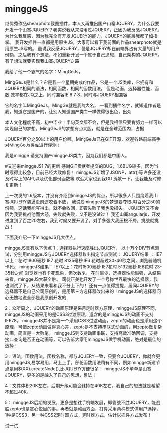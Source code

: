 # minggeJS
继优秀作品shearphoto截图插件，本人又再推出国产山寨JQUERY，为什么我要开发一个山寨JQUERY？老实说我从来没用过JQUERY，正因为我反感JQUERY。
为什么我反感，因为我完全有开发JQUERY的能力，JQUERY的底层我都了如指掌。
我开发插件一直都是用原生JS，大家可以看下我前面的作品shearphoto就是用原生JS写的。  虽说我反感JQUERY，但是JQUERY却在前端界占有大量的用户份额，之后我有个想法，不如重新开发一个属于自己思想，自己架构的JQUERY。有了想法就要实现我山寨JQUERY之路

我给了他一个霸气的名字：MingGeJs，  

MingGeJs是什么？它是我一个星期完成的作品，它是一个JS类库，它拥有和JQUERY相同的语法，相同函数，相同的函数用法， 但是动画，选择器性能，函数
效率都在JQ之上，同时兼容IE 6 7 8，同时与JQUERY相兼容

它的名字叫MingGeJs，MingGe就是我的大名， 一看到插件名字，就知道作者是我，知道它是国产的，让别人知道国产类库一样做得很出色，出众

本人文化程度不高，初中毕业！半句英文都不会，但是我相信只要肯努力一样可以实现自己的梦想。MingGeJS的梦想有点大胆，就是在全球范围内，占据

JQUERY百分之50以上的用户份额。MingGeJs已在GIT开源，欢迎各路前端高手对MingGeJs类库进行评测！  

我是mingge    请支持国产minggeJS类库，因为我们都是中国人。    

#又迎来minggeJS1.7的更新
感谢GIT贡献者提交的BUG，1.6BUG较多，因为当时写得比较急，目前已经大致修复！
minggeJS新增了JSONP，attr()等许多还没及时写上的API,以及优化部份函数等
欢迎大家也到我GIT贡献一下，让我能及时修复更新！

上一次发的1.6版本，并没有介绍到minggeJS的优点，所以很多人只围绕着我山寨JQUERY装逼没前途咬着不放，
我说过minggeJS的梦想要夺取JQ百分之50的份额，这话我能写得出，就不会收回，即管失败了我也没损失。 JQUERY又不会因为我要挑战他而大怒，失败就失败，又不是没试过！
我还山寨angularjs，开发进度到了百之20左右，我到时候又要开源了。对手多强大我压根不屑，挑战就挑战！

下面我介绍一下minggeJS几大优点。

minggeJS具有以下优点
1：选择器执行速度胜出JQUERY，
   以十万个DIV节点测试，分别用minggeJS与JQUERY选择器取出指定节点测试：
 JQUERY结果 ：     IE7以上：花时1800毫秒   IE7 花时   8135毫秒     IE6   花时超过30-40秒之间，浏览器随机卡死。
 minggeJS结果：    IE7以上：花时1500毫秒   IE7花时    5132毫秒      IE6花时 23-35秒之间   浏览器也有卡死现象，但次数少。
  花时越少，选择器性能越强，从结果来看，minggeJS大获全胜。    司徒正美也开发了一个号称世界最快的选择器，我也测试了下，从结果来看和我不分上下的！
  还有一点值得提提，居闻JQUERY的选择器不是自己公司原创的，是用第三方选择器改出来的！minggeJS的选择器问心无愧地说全部是我原创开发的   

2：众所周之，JQUERY的动画原理是采用定时器方原理，minggeJS原理不同，minggeJS的动画采用的是CSS3过渡原理，遗含的是minggeJS的动画不支持IE678。
   minggeJS并不是第一个采用CSS3过渡动画，zepto的动画也是采用这个原理，可惜zepto动画做得真心差，zepto是不支持串联式动画的，用zepto做复杂动画，简直是一大败笔。   minggeJS则支持动画串联，支持高效准确回调，支持接口查询是否正在动画等，可以告诉大家用minggeJS做手机动画，绝对是最佳的选择！      


3：语法，函数用法，函数名称，都与JQUERY一致，只要会JQUERY，你就会更用minggeJS,易学易用，马上上手。部份函数用法稍有不同，例如mingge新建节点是用$(XX).createNode(),比JQUERY方便很多！
  minggeJS不单单是山寨JQUERY，更多的是融入了自己的思想，想法！
  
4：文件体积20K左右，后期升级可能会维持在40K左右，我自己的想法就是希望不超过40K。

5： minggeJS后期的发展，更多是想往手机端发展，即管战不胜JQUERY，能战胜zepto也是赏心悦目的事。再者就是动画方面，打算采用两种模式供用户选择，1种是CSS3，另一种CSS2定时器方式，定时器方式，估计以插件方式发布！

试一试
 
